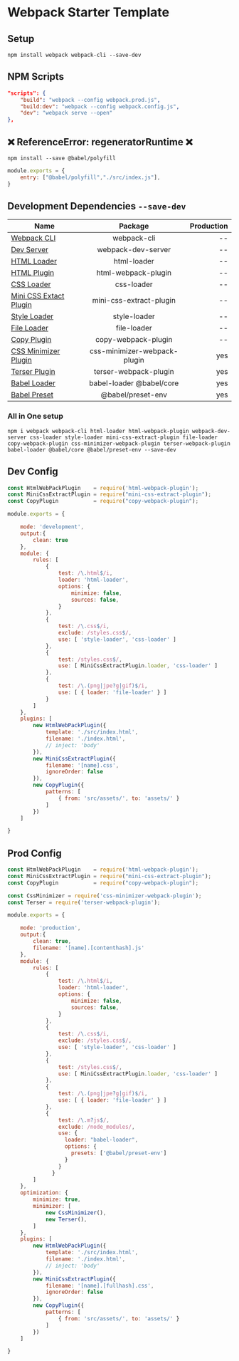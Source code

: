 # Webpack Starter Template

## Setup
```
npm install webpack webpack-cli --save-dev
```

## NPM Scripts
```json
"scripts": {
    "build": "webpack --config webpack.prod.js",
    "build:dev": "webpack --config webpack.config.js",
    "dev": "webpack serve --open"
},
```

## ❌ ReferenceError: regeneratorRuntime ❌
```
npm install --save @babel/polyfill
```
```javascript
module.exports = {
    entry: ["@babel/polyfill","./src/index.js"],
}
```


## Development Dependencies `--save-dev`

| Name                                                                                   | Package                        | Production  |
| -------------                                                                          |:-------------:                 |   -----:    |
| [Webpack CLI](https://webpack.js.org/api/cli/)                                         |  webpack-cli                   |     --      |
| [Dev Server](https://webpack.js.org/configuration/dev-server/)                         |  webpack-dev-server            |     --      |
| [HTML Loader](https://webpack.js.org/loaders/html-loader/)                             |  html-loader                   |     --      |
| [HTML Plugin](https://webpack.js.org/plugins/html-webpack-plugin/)                     |  html-webpack-plugin           |     --      |
| [CSS Loader](https://webpack.js.org/loaders/css-loader/)                               |  css-loader                    |     --      |
| [Mini CSS Extact Plugin](https://webpack.js.org/plugins/mini-css-extract-plugin/)      |  mini-css-extract-plugin       |     --      |
| [Style Loader](https://webpack.js.org/loaders/style-loader/)                           |  style-loader                  |     --      |
| [File Loader](https://v4.webpack.js.org/loaders/file-loader/)                          |  file-loader                   |     --      |
| [Copy Plugin](https://webpack.js.org/plugins/copy-webpack-plugin/)                     |  copy-webpack-plugin           |     --      |
| [CSS Minimizer Plugin](https://webpack.js.org/plugins/css-minimizer-webpack-plugin/)   |  css-minimizer-webpack-plugin  |     yes     |
| [Terser Plugin](https://webpack.js.org/plugins/terser-webpack-plugin/)                 |  terser-webpack-plugin         |     yes     |
| [Babel Loader](https://webpack.js.org/loaders/babel-loader/)                           |  babel-loader @babel/core      |     yes     |
| [Babel Preset](https://babeljs.io/docs/en/babel-preset-env)                            |  @babel/preset-env             |     yes     |

### All in One setup
```
npm i webpack webpack-cli html-loader html-webpack-plugin webpack-dev-server css-loader style-loader mini-css-extract-plugin file-loader copy-webpack-plugin css-minimizer-webpack-plugin terser-webpack-plugin babel-loader @babel/core @babel/preset-env --save-dev
```

## Dev Config

```javascript
const HtmlWebPackPlugin    = require('html-webpack-plugin');
const MiniCssExtractPlugin = require("mini-css-extract-plugin");
const CopyPlugin           = require("copy-webpack-plugin");

module.exports = {

    mode: 'development',
    output:{
        clean: true
    },
    module: {
        rules: [
            {
                test: /\.html$/i,
                loader: 'html-loader',
                options: {
                    minimize: false,
                    sources: false,
                }
            },
            {
                test: /\.css$/i,
                exclude: /styles.css$/,
                use: [ 'style-loader', 'css-loader' ]
            },
            {
                test: /styles.css$/,
                use: [ MiniCssExtractPlugin.loader, 'css-loader' ]
            },
            {
                test: /\.(png|jpe?g|gif)$/i,
                use: [ { loader: 'file-loader' } ]
            }
        ]
    },
    plugins: [
        new HtmlWebPackPlugin({
            template: './src/index.html',
            filename: './index.html',
            // inject: 'body'
        }),
        new MiniCssExtractPlugin({
            filename: '[name].css',
            ignoreOrder: false
        }),
        new CopyPlugin({
            patterns: [
                { from: 'src/assets/', to: 'assets/' }
            ]
        })
    ]

}
```

## Prod Config
```javascript
const HtmlWebPackPlugin    = require('html-webpack-plugin');
const MiniCssExtractPlugin = require("mini-css-extract-plugin");
const CopyPlugin           = require("copy-webpack-plugin");

const CssMinimizer = require('css-minimizer-webpack-plugin');
const Terser = require('terser-webpack-plugin');

module.exports = {

    mode: 'production',
    output:{
        clean: true,
        filename: '[name].[contenthash].js'
    },
    module: {
        rules: [
            {
                test: /\.html$/i,
                loader: 'html-loader',
                options: {
                    minimize: false,
                    sources: false,
                }
            },
            {
                test: /\.css$/i,
                exclude: /styles.css$/,
                use: [ 'style-loader', 'css-loader' ]
            },
            {
                test: /styles.css$/,
                use: [ MiniCssExtractPlugin.loader, 'css-loader' ]
            },
            {
                test: /\.(png|jpe?g|gif)$/i,
                use: [ { loader: 'file-loader' } ]
            },
            {
                test: /\.m?js$/,
                exclude: /node_modules/,
                use: {
                  loader: "babel-loader",
                  options: {
                    presets: ['@babel/preset-env']
                  }
                }
              }
        ]
    },
    optimization: {
        minimize: true,
        minimizer: [
            new CssMinimizer(),
            new Terser(),
        ]
    },
    plugins: [
        new HtmlWebPackPlugin({
            template: './src/index.html',
            filename: './index.html',
            // inject: 'body'
        }),
        new MiniCssExtractPlugin({
            filename: '[name].[fullhash].css',
            ignoreOrder: false
        }),
        new CopyPlugin({
            patterns: [
                { from: 'src/assets/', to: 'assets/' }
            ]
        })
    ]

}
```
